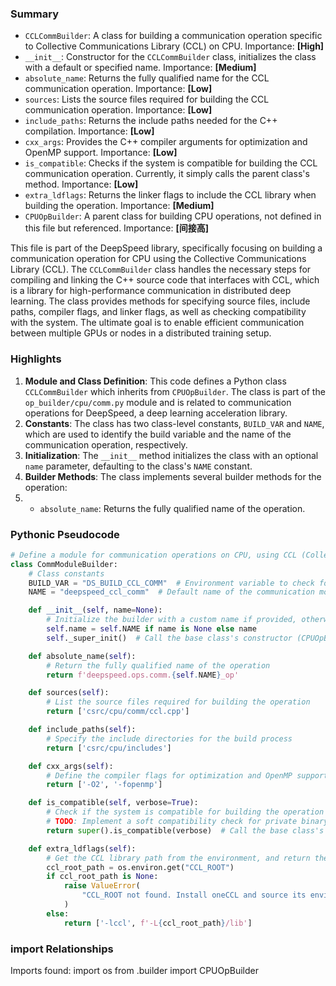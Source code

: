 

### Summary



* `CCLCommBuilder`: A class for building a communication operation specific to Collective Communications Library (CCL) on CPU. Importance: **[High]**
* `__init__`: Constructor for the `CCLCommBuilder` class, initializes the class with a default or specified name. Importance: **[Medium]**
* `absolute_name`: Returns the fully qualified name for the CCL communication operation. Importance: **[Low]**
* `sources`: Lists the source files required for building the CCL communication operation. Importance: **[Low]**
* `include_paths`: Returns the include paths needed for the C++ compilation. Importance: **[Low]** 
* `cxx_args`: Provides the C++ compiler arguments for optimization and OpenMP support. Importance: **[Low]**
* `is_compatible`: Checks if the system is compatible for building the CCL communication operation. Currently, it simply calls the parent class's method. Importance: **[Low]**
* `extra_ldflags`: Returns the linker flags to include the CCL library when building the operation. Importance: **[Medium]**
* `CPUOpBuilder`: A parent class for building CPU operations, not defined in this file but referenced. Importance: **[间接高]**

This file is part of the DeepSpeed library, specifically focusing on building a communication operation for CPU using the Collective Communications Library (CCL). The `CCLCommBuilder` class handles the necessary steps for compiling and linking the C++ source code that interfaces with CCL, which is a library for high-performance communication in distributed deep learning. The class provides methods for specifying source files, include paths, compiler flags, and linker flags, as well as checking compatibility with the system. The ultimate goal is to enable efficient communication between multiple GPUs or nodes in a distributed training setup.

### Highlights



1. **Module and Class Definition**: This code defines a Python class `CCLCommBuilder` which inherits from `CPUOpBuilder`. The class is part of the `op_builder/cpu/comm.py` module and is related to communication operations for DeepSpeed, a deep learning acceleration library.
2. **Constants**: The class has two class-level constants, `BUILD_VAR` and `NAME`, which are used to identify the build variable and the name of the communication operation, respectively.
3. **Initialization**: The `__init__` method initializes the class with an optional `name` parameter, defaulting to the class's `NAME` constant.
4. **Builder Methods**: The class implements several builder methods for the operation:
5. - `absolute_name`: Returns the fully qualified name of the operation.

### Pythonic Pseudocode

```python
# Define a module for communication operations on CPU, using CCL (Collective Communication Library)
class CommModuleBuilder:
    # Class constants
    BUILD_VAR = "DS_BUILD_CCL_COMM"  # Environment variable to check for build configuration
    NAME = "deepspeed_ccl_comm"  # Default name of the communication module

    def __init__(self, name=None):
        # Initialize the builder with a custom name if provided, otherwise use the default
        self.name = self.NAME if name is None else name
        self._super_init()  # Call the base class's constructor (CPUOpBuilder)

    def absolute_name(self):
        # Return the fully qualified name of the operation
        return f'deepspeed.ops.comm.{self.NAME}_op'

    def sources(self):
        # List the source files required for building the operation
        return ['csrc/cpu/comm/ccl.cpp']

    def include_paths(self):
        # Specify the include directories for the build process
        return ['csrc/cpu/includes']

    def cxx_args(self):
        # Define the compiler flags for optimization and OpenMP support
        return ['-O2', '-fopenmp']

    def is_compatible(self, verbose=True):
        # Check if the system is compatible for building the operation
        # TODO: Implement a soft compatibility check for private binary release
        return super().is_compatible(verbose)  # Call the base class's compatibility check

    def extra_ldflags(self):
        # Get the CCL library path from the environment, and return the necessary linker flags
        ccl_root_path = os.environ.get("CCL_ROOT")
        if ccl_root_path is None:
            raise ValueError(
                "CCL_ROOT not found. Install oneCCL and source its environment variables."
            )
        else:
            return ['-lccl', f'-L{ccl_root_path}/lib']
```


### import Relationships

Imports found:
import os
from .builder import CPUOpBuilder